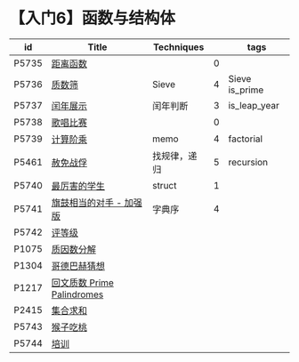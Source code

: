 # 【入门6】函数与结构体

| id    | Title                                                        | Techniques   |      | tags           |
| ----- | ------------------------------------------------------------ | ------------ | ---- | -------------- |
| P5735 | [距离函数](https://www.luogu.com.cn/problem/P5735)           |              | 0    |                |
| P5736 | [质数筛](https://www.luogu.com.cn/problem/P5736)             | Sieve        | 4    | Sieve is_prime |
| P5737 | [闰年展示](https://www.luogu.com.cn/problem/P5737)           | 闰年判断     | 3    | is_leap_year   |
| P5738 | [歌唱比赛](https://www.luogu.com.cn/problem/P5738)           |              | 0    |                |
| P5739 | [计算阶乘](https://www.luogu.com.cn/problem/P5739)           | memo         | 4    | factorial      |
| P5461 | [赦免战俘](https://www.luogu.com.cn/problem/P5461)           | 找规律，递归 | 5    | recursion      |
| P5740 | [最厉害的学生](https://www.luogu.com.cn/problem/P5740)       | struct       | 1    |                |
| P5741 | [旗鼓相当的对手 - 加强版](https://www.luogu.com.cn/problem/P5741) | 字典序       | 4    |                |
| P5742 | [评等级](https://www.luogu.com.cn/problem/P5742)             |              |      |                |
| P1075 | [质因数分解](https://www.luogu.com.cn/problem/P1075)         |              |      |                |
| P1304 | [哥德巴赫猜想](https://www.luogu.com.cn/problem/P1304)       |              |      |                |
| P1217 | [回文质数 Prime Palindromes](https://www.luogu.com.cn/problem/P1217) |              |      |                |
| P2415 | [集合求和](https://www.luogu.com.cn/problem/P2415)           |              |      |                |
| P5743 | [猴子吃桃](https://www.luogu.com.cn/problem/P5743)           |              |      |                |
| P5744 | [培训](https://www.luogu.com.cn/problem/P5744)               |              |      |                |

